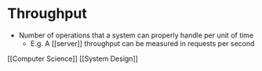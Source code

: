 # Throughput

- Number of operations that a system can properly handle per unit of time
  - E.g. A [[server]] throughput can be measured in requests per second

[[Computer Science]] [[System Design]]

